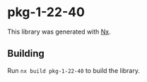 # pkg-1-22-40

This library was generated with [Nx](https://nx.dev).

## Building

Run `nx build pkg-1-22-40` to build the library.
